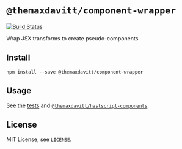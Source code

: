 # `@themaxdavitt/component-wrapper`

[![Build Status](https://github.com/themaxdavitt/component-wrapper/actions/workflows/node.js.yml/badge.svg)](https://github.com/themaxdavitt/component-wrapper/actions/workflows/node.js.yml)

Wrap JSX transforms to create pseudo-components

## Install

```
npm install --save @themaxdavitt/component-wrapper
```

## Usage

See the [tests](test.js) and [`@themaxdavitt/hastscript-components`](https://github.com/themaxdavitt/hastscript-components/blob/main/html.js).

## License

MIT License, see [`LICENSE`](LICENSE).
